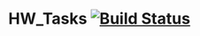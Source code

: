 # HW_Tasks [![Build Status](https://travis-ci.com/d2cTool/HW_Tasks.svg?branch=master)](https://travis-ci.com/d2cTool/HW_Tasks)

